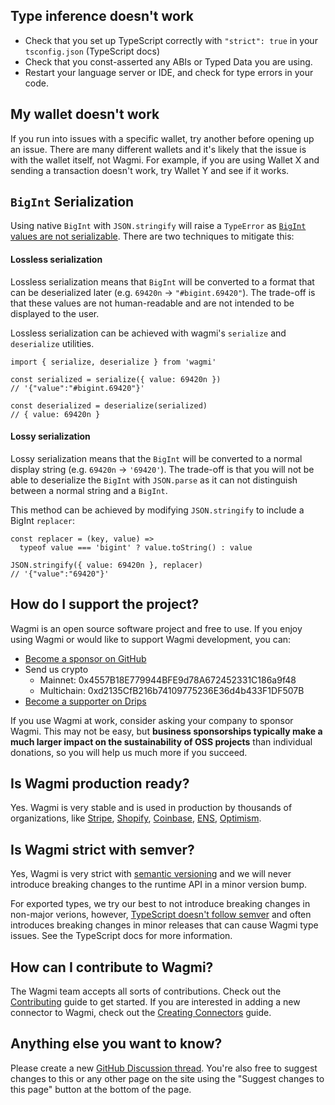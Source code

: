 <!--
<script setup>
const docsPath = 'react'
</script>
-->

## Type inference doesn't work

- Check that you set up TypeScript correctly with `"strict": true` in your `tsconfig.json` (<a :href="`/${docsPath}/typescript#requirements`">TypeScript docs</a>)
- Check that you <a :href="`/${docsPath}/typescript#const-assert-abis-typed-data`">const-asserted any ABIs or Typed Data</a> you are using.
- Restart your language server or IDE, and check for type errors in your code.

## My wallet doesn't work

If you run into issues with a specific wallet, try another before opening up an issue. There are many different wallets and it's likely that the issue is with the wallet itself, not Wagmi. For example, if you are using Wallet X and sending a transaction doesn't work, try Wallet Y and see if it works.

## `BigInt` Serialization

Using native `BigInt` with `JSON.stringify` will raise a `TypeError` as
[`BigInt` values are not serializable](https://developer.mozilla.org/en-US/docs/Web/JavaScript/Reference/Global_Objects/BigInt#use_within_json). There are two techniques to mitigate this:

#### Lossless serialization

Lossless serialization means that `BigInt` will be converted to a format that can be deserialized later (e.g. `69420n` → `"#bigint.69420"`). The trade-off is that these values are not human-readable and are not intended to be displayed to the user.

Lossless serialization can be achieved with wagmi's <a :href="`/${docsPath}/api/utilities/serialize`">`serialize`</a> and <a :href="`/${docsPath}/api/utilities/deserialize`">`deserialize`</a> utilities.

```tsx
import { serialize, deserialize } from 'wagmi'

const serialized = serialize({ value: 69420n })
// '{"value":"#bigint.69420"}'

const deserialized = deserialize(serialized)
// { value: 69420n }
```

#### Lossy serialization

Lossy serialization means that the `BigInt` will be converted to a normal display string (e.g. `69420n` → `'69420'`).
The trade-off is that you will not be able to deserialize the `BigInt` with `JSON.parse` as it can not distinguish between a normal string and a `BigInt`.

This method can be achieved by modifying `JSON.stringify` to include a BigInt `replacer`:

```tsx
const replacer = (key, value) =>
  typeof value === 'bigint' ? value.toString() : value

JSON.stringify({ value: 69420n }, replacer)
// '{"value":"69420"}'
```

## How do I support the project?

Wagmi is an open source software project and free to use. If you enjoy using Wagmi or would like to support Wagmi development, you can:

- [Become a sponsor on GitHub](https://github.com/sponsors/wevm)
- Send us crypto
  - Mainnet: 0x4557B18E779944BFE9d78A672452331C186a9f48
  - Multichain: 0xd2135CfB216b74109775236E36d4b433F1DF507B
- [Become a supporter on Drips](https://www.drips.network/app/projects/github/wevm/wagmi)

If you use Wagmi at work, consider asking your company to sponsor Wagmi. This may not be easy, but **business sponsorships typically make a much larger impact on the sustainability of OSS projects** than individual donations, so you will help us much more if you succeed.

## Is Wagmi production ready?

Yes. Wagmi is very stable and is used in production by thousands of organizations, like [Stripe](https://stripe.com), [Shopify](https://shopify.com), [Coinbase](https://coinbase.com), [ENS](https://ens.domains), [Optimism](https://optimism.com).

## Is Wagmi strict with semver?

Yes, Wagmi is very strict with [semantic versioning](https://semver.org) and we will never introduce breaking changes to the runtime API in a minor version bump.

For exported types, we try our best to not introduce breaking changes in non-major verions, however, [TypeScript doesn't follow semver](https://www.learningtypescript.com/articles/why-typescript-doesnt-follow-strict-semantic-versioning) and often introduces breaking changes in minor releases that can cause Wagmi type issues. See the <a :href="`/${docsPath}/typescript#requirements`">TypeScript docs</a> for more information.

## How can I contribute to Wagmi?

The Wagmi team accepts all sorts of contributions. Check out the [Contributing](/dev/contributing) guide to get started. If you are interested in adding a new connector to Wagmi, check out the [Creating Connectors](/dev/creating-connectors) guide.

## Anything else you want to know?

Please create a new [GitHub Discussion thread](https://github.com/wevm/wagmi). You're also free to suggest changes to this or any other page on the site using the "Suggest changes to this page" button at the bottom of the page.
